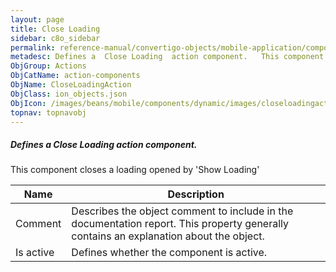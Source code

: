 ```yaml
---
layout: page
title: Close Loading
sidebar: c8o_sidebar
permalink: reference-manual/convertigo-objects/mobile-application/components/action-components/close-loading/
metadesc: Defines a  Close Loading  action component.   This component closes a loading opened by 'Show Loading'
ObjGroup: Actions
ObjCatName: action-components
ObjName: CloseLoadingAction
ObjClass: ion_objects.json
ObjIcon: /images/beans/mobile/components/dynamic/images/closeloadingaction_color_32x32.png
topnav: topnavobj
---
```

##### Defines a <i>Close Loading</i> action component. <br/>

 This component closes a loading opened by 'Show Loading'

Name | Description 
--- | ---
Comment | Describes the object comment to include in the documentation report.  This property generally contains an explanation about the object. 
Is active | Defines whether the component is active. 

